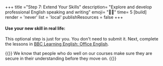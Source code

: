 +++
title ="Step 7: Extend Your Skills"
description= "Explore and develop professional English speaking and writing"
emoji= "💪🏾"
time= 5
[build]
  render = 'never'
  list = 'local'
  publishResources = false 
+++

#### Use your new skill in real life:

This optional step is just for you. You don't need to submit it. Next, complete the lessons in [BBC Learning English: Office English](https://www.bbc.co.uk/learningenglish/english/business-english).

{{<note type="tip" title="Do the stretch">}}
We know that people who do well on our courses make sure they are secure in their understanding before they move on.
{{</note>}}
